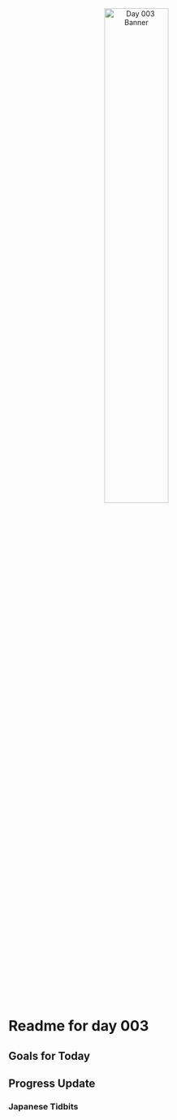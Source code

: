 <div align="center">
 <img src="../Images/image_003.jpg" alt="Day 003 Banner" width="50%">
</div>

# Readme for day 003

## Goals for Today

## Progress Update

### Japanese Tidbits


